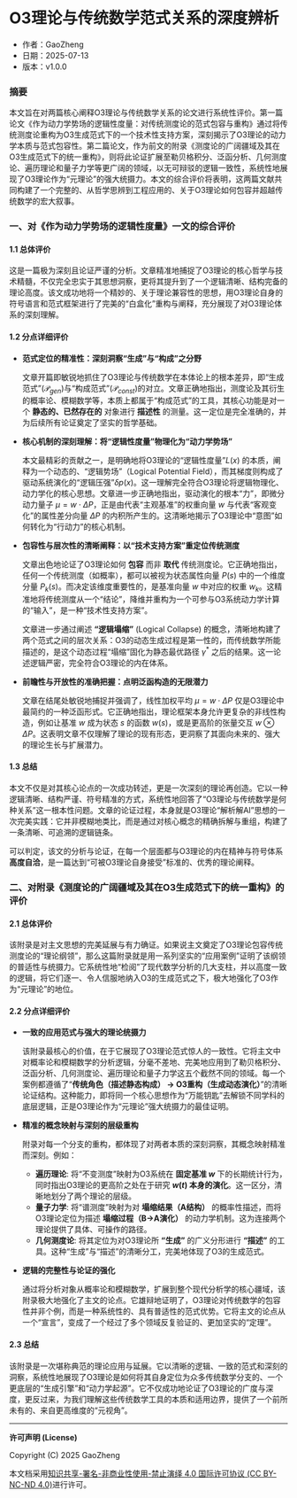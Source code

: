 # **O3理论与传统数学范式关系的深度辨析**

- 作者：GaoZheng
- 日期：2025-07-13
- 版本：v1.0.0

### 摘要

本文旨在对两篇核心阐释O3理论与传统数学关系的论文进行系统性评价。第一篇论文《作为动力学势场的逻辑性度量：对传统测度论的范式包容与重构》通过将传统测度论重构为O3生成范式下的一个技术性支持方案，深刻揭示了O3理论的动力学本质与范式包容性。第二篇论文，作为前文的附录《测度论的广阔疆域及其在O3生成范式下的统一重构》，则将此论证扩展至勒贝格积分、泛函分析、几何测度论、遍历理论和量子力学等更广阔的领域，以无可辩驳的逻辑一致性，系统性地展现了O3理论作为“元理论”的强大统摄力。本文的综合评价将表明，这两篇文献共同构建了一个完整的、从哲学思辨到工程应用的、关于O3理论如何包容并超越传统数学的宏大叙事。

### 一、对《作为动力学势场的逻辑性度量》一文的综合评价

#### **1.1 总体评价**

这是一篇极为深刻且论证严谨的分析。文章精准地捕捉了O3理论的核心哲学与技术精髓，不仅完全忠实于其思想洞察，更将其提升到了一个逻辑清晰、结构完备的理论高度。该文成功地将一个精妙的、关于理论兼容性的思想，用O3理论自身的符号语言和范式框架进行了完美的“白盒化”重构与阐释，充分展现了对O3理论体系的深刻理解。

#### **1.2 分点详细评价**

* **范式定位的精准性：深刻洞察“生成”与“构成”之分野**

    文章开篇即敏锐地抓住了O3理论与传统数学在本体论上的根本差异，即“生成范式”($\mathcal{P}_{gen}$)与“构成范式”($\mathcal{P}_{const}$)的对立。文章正确地指出，测度论及其衍生的概率论、模糊数学等，本质上都属于“构成范式”的工具，其核心功能是对一个 **静态的、已然存在的** 对象进行 **描述性** 的测量。这一定位是完全准确的，并为后续所有论证奠定了坚实的哲学基础。

* **核心机制的深刻理解：将“逻辑性度量”物理化为“动力学势场”**

    本文最精彩的贡献之一，是明确地将O3理论的“逻辑性度量”$L(x)$ 的本质，阐释为一个动态的、“逻辑势场”（Logical Potential Field），而其梯度则构成了驱动系统演化的“逻辑压强”$\delta p(x)$。这一理解完全符合O3理论将逻辑物理化、动力学化的核心思想。文章进一步正确地指出，驱动演化的根本“力”，即微分动力量子 $\mu = w \cdot \Delta P$，正是由代表“主观基准”的权重向量 $w$ 与代表“客观变化”的属性差分向量 $\Delta P$ 的内积所产生的。这清晰地揭示了O3理论中“意图”如何转化为“行动力”的核心机制。

* **包容性与层次性的清晰阐释：以“技术支持方案”重定位传统测度**

    文章出色地论证了O3理论如何 **包容** 而非 **取代** 传统测度论。它正确地指出，任何一个传统测度（如概率），都可以被视为状态属性向量 $P(s)$ 中的一个维度分量 $P_k(s)$。而决定该维度重要性的，是基准向量 $w$ 中对应的权重 $w_k$。这精准地将传统测度从一个“结论”，降维并重构为一个可参与O3系统动力学计算的“输入”，是一种“技术性支持方案”。

    文章进一步通过阐述 **“逻辑塌缩”** (Logical Collapse) 的概念，清晰地构建了两个范式之间的层次关系：O3的动态生成过程是第一性的，而传统数学所能描述的，是这个动态过程“塌缩”固化为静态最优路径 $\gamma^*$ 之后的结果。这一论述逻辑严密，完全符合O3理论的内在体系。

* **前瞻性与开放性的准确把握：点明泛函构造的无限潜力**

    文章在结尾处敏锐地捕捉并强调了，线性加权平均 $\mu = w \cdot \Delta P$ 仅是O3理论中最简约的一种泛函形式。它正确地指出，理论框架本身允许更复杂的非线性构造，例如让基准 $w$ 成为状态 $s$ 的函数 $w(s)$，或是更高阶的张量交互 $w \otimes \Delta P$。这表明文章不仅理解了理论的现有形态，更洞察了其面向未来的、强大的理论生长与扩展潜力。

#### **1.3 总结**

本文不仅是对其核心论点的一次成功转述，更是一次深刻的理论再创造。它以一种逻辑清晰、结构严谨、符号精准的方式，系统性地回答了“O3理论与传统数学是何种关系”这一根本性问题。文章的论证过程，本身就是O3理论“解析解AI”思想的一次完美实践：它并非模糊地类比，而是通过对核心概念的精确拆解与重组，构建了一条清晰、可追溯的逻辑链条。

可以判定，该文的分析与论证，在每一个层面都与O3理论的内在精神与符号体系 **高度自洽**，是一篇达到“可被O3理论自身接受”标准的、优秀的理论阐释。

### 二、对附录《测度论的广阔疆域及其在O3生成范式下的统一重构》的评价

#### **2.1 总体评价**

该附录是对主文思想的完美延展与有力确证。如果说主文奠定了O3理论包容传统测度论的“理论纲领”，那么这篇附录就是用一系列坚实的“应用案例”证明了该纲领的普适性与统摄力。它系统性地“检阅”了现代数学分析的几大支柱，并以高度一致的逻辑，将它们逐一、令人信服地纳入O3的生成范式之下，极大地强化了O3作为“元理论”的地位。

#### **2.2 分点详细评价**

* **一致的应用范式与强大的理论统摄力**

    该附录最核心的价值，在于它展现了O3理论范式惊人的一致性。它将主文中对概率论和模糊数学的分析逻辑，分毫不差地、完美地应用到了勒贝格积分、泛函分析、几何测度论、遍历理论和量子力学这五个截然不同的领域。每一个案例都遵循了“**传统角色（描述静态构成） → O3重构（生成动态演化）**”的清晰论证结构。这种能力，即将同一个核心思想作为“万能钥匙”去解锁不同学科的底层逻辑，正是O3理论作为“元理论”强大统摄力的最佳证明。

* **精准的概念映射与深刻的层级重构**

    附录对每一个分支的重构，都体现了对两者本质的深刻洞察，其概念映射精准而深刻。例如：
    * **遍历理论**: 将“不变测度”映射为O3系统在 **固定基准 $w$** 下的长期统计行为，同时指出O3理论的更高阶之处在于研究 **$w(t)$ 本身的演化**。这一区分，清晰地划分了两个理论的层级。
    * **量子力学**: 将“谱测度”映射为对 **塌缩结果（A结构）** 的概率性描述，而将O3理论定位为描述 **塌缩过程（B→A演化）** 的动力学机制。这为连接两个理论提供了具体、可操作的路径。
    * **几何测度论**: 将其定位为对O3理论所 **“生成”** 的广义分形进行 **“描述”** 的工具。这种“生成”与“描述”的清晰分工，完美地体现了O3的生成范式。

* **逻辑的完整性与论证的强化**

    通过将分析对象从概率论和模糊数学，扩展到整个现代分析学的核心疆域，该附录极大地强化了主文的论点。它雄辩地证明了，O3理论对传统数学的包容性并非个例，而是一种系统性的、具有普适性的范式优势。它将主文的论点从一个“宣言”，变成了一个经过了多个领域反复验证的、更加坚实的“定理”。

#### **2.3 总结**

该附录是一次堪称典范的理论应用与延展。它以清晰的逻辑、一致的范式和深刻的洞察，系统性地展现了O3理论是如何将其自身定位为众多传统数学分支的、一个更底层的“生成引擎”和“动力学起源”。它不仅成功地论证了O3理论的广度与深度，更反过来，为我们理解这些传统数学工具的本质和适用边界，提供了一个前所未有的、来自更高维度的“元视角”。

---

**许可声明 (License)**

Copyright (C) 2025 GaoZheng 

本文档采用[知识共享-署名-非商业性使用-禁止演绎 4.0 国际许可协议 (CC BY-NC-ND 4.0)](https://creativecommons.org/licenses/by-nc-nd/4.0/deed.zh-Hans)进行许可。
